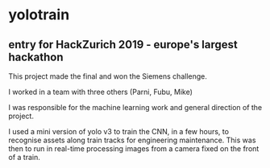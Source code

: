 # yolotrain

## entry for HackZurich 2019 - europe's largest hackathon

This project made the final and won the Siemens challenge.

I worked in a team with three others (Parni, Fubu, Mike)

I was responsible for the machine learning work and general direction of the project.

I used a mini version of yolo v3 to train the CNN, in a few hours, to recognise assets along train tracks for engineering maintenance. This was then to run in real-time processing images from a camera fixed on the front of a train.




